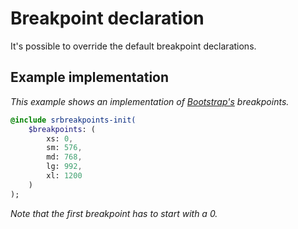 # Breakpoint declaration

It's possible to override the default breakpoint declarations.

## Example implementation

*This example shows an implementation of [Bootstrap's](http://getbootstrap.com) breakpoints.* 

```sass
@include srbreakpoints-init(
    $breakpoints: (
        xs: 0,
        sm: 576,
        md: 768,
        lg: 992,
        xl: 1200
    )
);
```

*Note that the first breakpoint has to start with a 0.*
